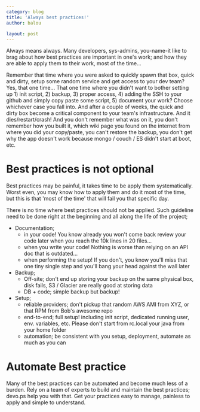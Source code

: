 ```yaml
---
category: blog
title: 'Always best practices!'
author: balou

layout: post
---
```


Always means always. Many developers, sys-admins, you-name-it like to brag about how best practices are important in one's work; and how they are able to apply them to their work, most of the time... 

Remember that time where you were asked to quickly spawn that box, quick and dirty, setup some random service and get access to your dev team? Yes, that one time... That one time where you didn't want to bother setting up 1) init script, 2) backup, 3) proper access, 4) adding the SSH to your github and simply copy paste some script, 5) document your work? Choose whichever case you fall into. And after a couple of weeks, the quick and dirty box become a critical component to your team's infrastructure. And it dies/restart/crash! And you don't remember what was on it, you don't remember how you built it, which wiki page you found on the internet from where you did your copy/paste, you can't restore the backup, you don't get why the app doesn't work because mongo / couch / ES didn't start at boot, etc.

# Best practices is not optional

Best practices may be painful, it takes time to be apply them systematically. Worst even, you may know how to apply them and do it most of the time, but this is that 'most of the time' that will fail you that specific day.

There is no time where best practices should not be applied. Such guideline need to be done right at the beginning and all along the life of the project;

- Documentation; 
  - in your code! You know already you won't come back review your code later when you reach the 10k lines in 20 files...
  - when you write your code! Nothing is worse than relying on an API doc that is outdated...
  - when performing the setup! If you don't, you know you'll miss that one tiny single step and you'll bang your head against the wall later
- Backup;
  - Off-site; don't end up storing your backup on the same physical box, disk fails, S3 / Glacier are really good at storing data
  - DB + code; simple backup but backup!
- Setup;
  - reliable providers; don't pickup that random AWS AMI from XYZ, or that RPM from Bob's awesome repo
  - end-to-end; full setup! including init script, dedicated running user, env. variables, etc. Please don't start from rc.local your java from your home folder
  - automation; be consistent with you setup, deployment, automate as much as you can

# Automate Best practice

Many of the best practices can be automated and become much less of a burden. Rely on a team of experts to build and maintain the best practices; devo.ps help you with that. Get your practices easy to manage, painless to apply and simple to understand.